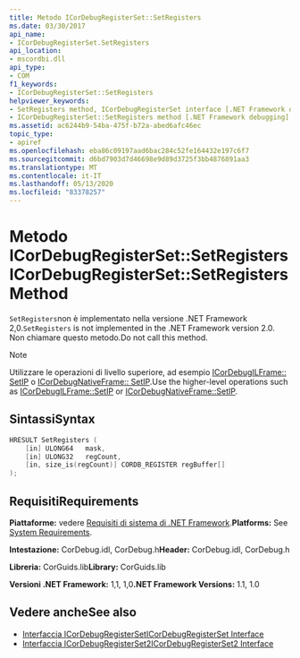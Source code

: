 ```yaml
---
title: Metodo ICorDebugRegisterSet::SetRegisters
ms.date: 03/30/2017
api_name:
- ICorDebugRegisterSet.SetRegisters
api_location:
- mscordbi.dll
api_type:
- COM
f1_keywords:
- ICorDebugRegisterSet::SetRegisters
helpviewer_keywords:
- SetRegisters method, ICorDebugRegisterSet interface [.NET Framework debugging]
- ICorDebugRegisterSet::SetRegisters method [.NET Framework debugging]
ms.assetid: ac6244b9-54ba-475f-b72a-abed6afc46ec
topic_type:
- apiref
ms.openlocfilehash: eba86c09197aad6bac284c52fe164432e197c6f7
ms.sourcegitcommit: d6bd7903d7d46698e9d89d3725f3bb4876891aa3
ms.translationtype: MT
ms.contentlocale: it-IT
ms.lasthandoff: 05/13/2020
ms.locfileid: "83378257"
---
```

# <a name="icordebugregistersetsetregisters-method"></a><span data-ttu-id="4ff90-102">Metodo ICorDebugRegisterSet::SetRegisters</span><span class="sxs-lookup"><span data-stu-id="4ff90-102">ICorDebugRegisterSet::SetRegisters Method</span></span>
<span data-ttu-id="4ff90-103">`SetRegisters`non è implementato nella versione .NET Framework 2,0.</span><span class="sxs-lookup"><span data-stu-id="4ff90-103">`SetRegisters` is not implemented in the .NET Framework version 2.0.</span></span> <span data-ttu-id="4ff90-104">Non chiamare questo metodo.</span><span class="sxs-lookup"><span data-stu-id="4ff90-104">Do not call this method.</span></span>  
  
> [!NOTE]
> <span data-ttu-id="4ff90-105">Utilizzare le operazioni di livello superiore, ad esempio [ICorDebugILFrame:: SetIP](icordebugilframe-setip-method.md) o [ICorDebugNativeFrame:: SetIP](icordebugnativeframe-setip-method.md).</span><span class="sxs-lookup"><span data-stu-id="4ff90-105">Use the higher-level operations such as [ICorDebugILFrame::SetIP](icordebugilframe-setip-method.md) or [ICorDebugNativeFrame::SetIP](icordebugnativeframe-setip-method.md).</span></span>  
  
## <a name="syntax"></a><span data-ttu-id="4ff90-106">Sintassi</span><span class="sxs-lookup"><span data-stu-id="4ff90-106">Syntax</span></span>  
  
```cpp  
HRESULT SetRegisters (  
    [in] ULONG64   mask,  
    [in] ULONG32   regCount,  
    [in, size_is(regCount)] CORDB_REGISTER regBuffer[]  
);  
```  
  
## <a name="requirements"></a><span data-ttu-id="4ff90-107">Requisiti</span><span class="sxs-lookup"><span data-stu-id="4ff90-107">Requirements</span></span>  
 <span data-ttu-id="4ff90-108">**Piattaforme:** vedere [Requisiti di sistema di .NET Framework](../../get-started/system-requirements.md).</span><span class="sxs-lookup"><span data-stu-id="4ff90-108">**Platforms:** See [System Requirements](../../get-started/system-requirements.md).</span></span>  
  
 <span data-ttu-id="4ff90-109">**Intestazione:** CorDebug.idl, CorDebug.h</span><span class="sxs-lookup"><span data-stu-id="4ff90-109">**Header:** CorDebug.idl, CorDebug.h</span></span>  
  
 <span data-ttu-id="4ff90-110">**Libreria:** CorGuids.lib</span><span class="sxs-lookup"><span data-stu-id="4ff90-110">**Library:** CorGuids.lib</span></span>  
  
 <span data-ttu-id="4ff90-111">**Versioni .NET Framework:** 1,1, 1,0</span><span class="sxs-lookup"><span data-stu-id="4ff90-111">**.NET Framework Versions:** 1.1, 1.0</span></span>  
  
## <a name="see-also"></a><span data-ttu-id="4ff90-112">Vedere anche</span><span class="sxs-lookup"><span data-stu-id="4ff90-112">See also</span></span>

- [<span data-ttu-id="4ff90-113">Interfaccia ICorDebugRegisterSet</span><span class="sxs-lookup"><span data-stu-id="4ff90-113">ICorDebugRegisterSet Interface</span></span>](icordebugregisterset-interface.md)
- [<span data-ttu-id="4ff90-114">Interfaccia ICorDebugRegisterSet2</span><span class="sxs-lookup"><span data-stu-id="4ff90-114">ICorDebugRegisterSet2 Interface</span></span>](icordebugregisterset2-interface.md)
